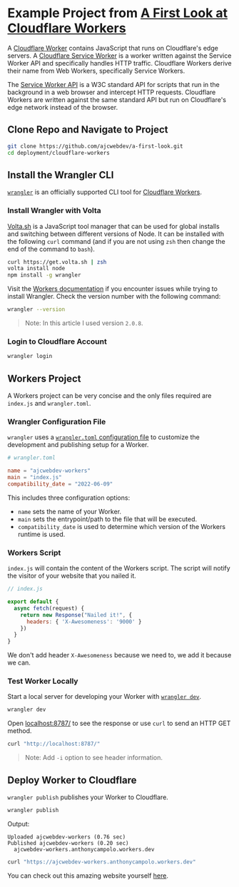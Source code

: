 # Example Project from [A First Look at Cloudflare Workers](https://ajcwebdev.com/a-first-look-at-cloudflare-workers)

A [Cloudflare Worker](https://blog.cloudflare.com/introducing-cloudflare-workers/) contains JavaScript that runs on Cloudflare's edge servers. A [Cloudflare Service Worker](https://blog.cloudflare.com/cloudflare-workers-unleashed/) is a worker written against the Service Worker API and specifically handles HTTP traffic. Cloudflare Workers derive their name from Web Workers, specifically Service Workers.

The [Service Worker API](https://developer.mozilla.org/en-US/docs/Web/API/Service_Worker_API) is a W3C standard API for scripts that run in the background in a web browser and intercept HTTP requests. Cloudflare Workers are written against the same standard API but run on Cloudflare's edge network instead of the browser.

## Clone Repo and Navigate to Project

```bash
git clone https://github.com/ajcwebdev/a-first-look.git
cd deployment/cloudflare-workers
```

## Install the Wrangler CLI

[`wrangler`](https://github.com/cloudflare/wrangler) is an officially supported CLI tool for [Cloudflare Workers](https://workers.cloudflare.com/).

### Install Wrangler with Volta

[Volta.sh](https://volta.sh/) is a JavaScript tool manager that can be used for global installs and switching between different versions of Node. It can be installed with the following `curl` command (and if you are not using `zsh` then change the end of the command to `bash`).

```bash
curl https://get.volta.sh | zsh
volta install node
npm install -g wrangler
```

Visit the [Workers documentation](https://developers.cloudflare.com/workers/wrangler/get-started/) if you encounter issues while trying to install Wrangler. Check the version number with the following command:

```bash
wrangler --version
```

> Note: In this article I used version `2.0.8`.

### Login to Cloudflare Account

```bash
wrangler login
```

## Workers Project

A Workers project can be very concise and the only files required are `index.js` and `wrangler.toml`.

### Wrangler Configuration File

`wrangler` uses a [`wrangler.toml` configuration file](https://developers.cloudflare.com/workers/wrangler/configuration/) to customize the development and publishing setup for a Worker.

```toml
# wrangler.toml

name = "ajcwebdev-workers"
main = "index.js"
compatibility_date = "2022-06-09"
```

This includes three configuration options:

* `name` sets the name of your Worker.
* `main` sets the entrypoint/path to the file that will be executed.
* `compatibility_date` is used to determine which version of the Workers runtime is used.

### Workers Script

`index.js` will contain the content of the Workers script. The script will notify the visitor of your website that you nailed it.

```javascript
// index.js

export default {
  async fetch(request) {
    return new Response("Nailed it!", {
      headers: { 'X-Awesomeness': '9000' }
    })
  }
}
```

We don't add header `X-Awesomeness` because we need to, we add it because we can. 

### Test Worker Locally

Start a local server for developing your Worker with [`wrangler dev`](https://developers.cloudflare.com/workers/wrangler/commands/#dev).

```bash
wrangler dev
```

Open [localhost:8787/](http://localhost:8787/) to see the response or use `curl` to send an HTTP GET method.

```bash
curl "http://localhost:8787/"
```

> Note: Add `-i` option to see header information.

## Deploy Worker to Cloudflare

`wrangler publish` publishes your Worker to Cloudflare.

```bash
wrangler publish
```

Output:

```
Uploaded ajcwebdev-workers (0.76 sec)
Published ajcwebdev-workers (0.20 sec)
  ajcwebdev-workers.anthonycampolo.workers.dev
```

```bash
curl "https://ajcwebdev-workers.anthonycampolo.workers.dev"
```

You can check out this amazing website yourself [here](https://ajcwebdev-workers.anthonycampolo.workers.dev/).
